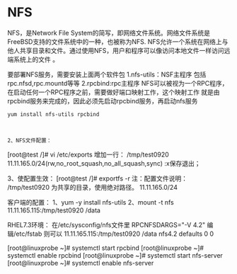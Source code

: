 ﻿# NFS

   NFS，是Network File System的简写，即网络文件系统。网络文件系统是FreeBSD支持的文件系统中的一种，也被称为NFS.  NFS允许一个系统在网络上与他人共享目录和文件。通过使用NFS，用户和程序可以像访问本地文件一样访问远端系统上的文件 。
   
   
   要部署NFS服务，需要安装上面两个软件包
  1.nfs-utils：NSF主程序
    包括rpc.nfsd,rpc.mountd等等
  2.rpcbind:rpc主程序
     NFS可以被视为一个RPC程序，在启动任何一个RPC程序之前，需要做好端口映射工作，这个映射工作
     就是由rpcbind服务来完成的，因此必须先启动rpcbind服务，再启动nfs服务
     
     
    yum install nfs-utils rpcbind
    
    
    
    2、NFS文件配置：
[root@test /]# vi /etc/exports 
增加一行：
/tmp/test0920  11.11.165.0/24(rw,no_root_squash,no_all_squash,sync)
:x保存退出；

3、使配置生效：
[root@test /]# exportfs -r
注：配置文件说明：
/tmp/test0920  为共享的目录，使用绝对路径。
11.11.165.0/24


客户端的配置：
1、yum -y install nfs-utils
2、mount -t nfs  11.11.165.115:/tmp/test0920   /data 


RHEL7.3环境：
在/etc/sysconfig/nfs文件里
RPCNFSDARGS="-V 4.2"
编辑/etc/fstab
则可以
11.11.165.115:/tmp/test0920   /data        nfs4.2   defaults    0 0


[root@linuxprobe ~]# systemctl start rpcbind
[root@linuxprobe ~]# systemctl enable rpcbind
[root@linuxprobe ~]# systemctl start nfs-server
[root@linuxprobe ~]# systemctl enable nfs-server

